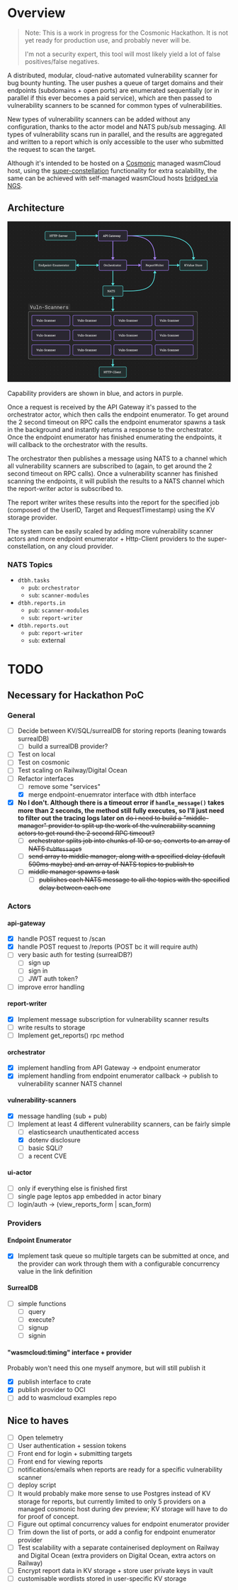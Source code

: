 # Overview
> Note: This is a work in progress for the Cosmonic Hackathon. It is not yet ready for production use, and probably never will be.
> 
> I'm not a security expert, this tool will most likely yield a lot of false positives/false negatives.

A distributed, modular, cloud-native automated vulnerability scanner for bug bounty hunting. The user pushes a queue of
target domains and their endpoints (subdomains + open ports) are enumerated sequentially (or in parallel if this ever 
becomes a paid service), which are then passed to vulnerability scanners to be scanned for common types of vulnerabilities. 

New types of vulnerability scanners can be added without any configuration, thanks to the actor model and 
NATS pub/sub messaging. All types of vulnerability scans run in parallel, and the results are aggregated and written to a
report which is only accessible to the user who submitted the request to scan the target.

Although it's intended to be hosted on a [Cosmonic](https://cosmonic.com/) managed wasmCloud host, 
using the [super-constellation](https://cosmonic.com/docs/user_guide/superconstellations) functionality for
extra scalability, the same can be achieved with self-managed wasmCloud hosts 
[bridged via NGS](https://wasmcloud.com/docs/reference/lattice/ngs/). 

## Architecture
![img.png](img.png)

Capability providers are shown in blue, and actors in purple. 

Once a request is received by the API Gateway it's passed to the orchestrator actor, which then calls the endpoint 
enumerator. To get around the 2 second timeout on RPC calls the endpoint enumerator spawns a task in the background and 
instantly returns a response to the orchestrator. Once the endpoint enumerator has finished enumerating the endpoints, it
will callback to the orchestrator with the results. 

The orchestrator then publishes a message using NATS to a channel which all vulnerability scanners are subscribed to
(again, to get around the 2 second timeout on RPC calls). Once a vulnerability scanner has finished scanning the
endpoints, it will publish the results to a NATS channel which the report-writer actor is subscribed to. 

The report writer writes these results into the report for the specified job (composed of the UserID, Target and 
RequestTimestamp) using the KV storage provider.

The system can be easily scaled by adding more vulnerability scanner actors and more endpoint enumerator + Http-Client 
providers to the super-constellation, on any cloud provider.  

### NATS Topics
- `dtbh.tasks`
    - `pub`: `orchestrator`
    - `sub`: `scanner-modules`
- `dtbh.reports.in`
    - `pub`: `scanner-modules`
    - `sub`: `report-writer`
- `dtbh.reports.out`
    - `pub`: `report-writer`
    - `sub`: external

# TODO
## Necessary for Hackathon PoC
### General
- [ ] Decide between KV/SQL/surrealDB for storing reports (leaning towards surrealDB)
  - [ ] build a surrealDB provider?
- [ ] Test on local
- [ ] Test on cosmonic
- [ ] Test scaling on Railway/Digital Ocean
- [ ] Refactor interfaces
  - [ ] remove some "services"
  - [x] merge endpoint-enuemrator interface with dtbh interface
- [x] **No I don't. Although there is a timeout error if `handle_message()` takes more 
      than 2 seconds, the method still fully executes, so I'll just need to filter out the tracing logs later on**
      ~~do i need to build a "middle-manager" provider to split up the work of the vulnerability scanning actors to get
      round the 2 second RPC timeout?~~ 
  - [ ] ~~orchestrator splits job into chunks of 10 or so, converts to an array of NATS `PubMessage`s~~
  - [ ] ~~send array to middle manager, along with a specified delay (default 500ms maybe) and an array of NATS topics to publish to~~
  - [ ] ~~middle manager spawns a task~~
    - [ ] ~~publishes each NATS message to all the topics with the specified delay between each one~~

### Actors
#### api-gateway
- [x] handle POST request to /scan
- [x] handle POST request to /reports (POST bc it will require auth)
- [ ] very basic auth for testing (surrealDB?)
  - [ ] sign up
  - [ ] sign in
  - [ ] JWT auth token?
- [ ] improve error handling
#### report-writer
- [x] Implement message subscription for vulnerability scanner results 
- [ ] write results to storage
- [ ] Implement get_reports() rpc method
#### orchestrator
- [x] implement handling from API Gateway -> endpoint enumerator
- [x] implement handling from endpoint enumerator callback -> publish to vulnerability scanner NATS channel
#### vulnerability-scanners
- [x] message handling (sub + pub)
- [ ] Implement at least 4 different vulnerability scanners, can be fairly simple
  - [ ] elasticsearch unauthenticated access 
  - [x] dotenv disclosure
  - [ ] basic SQLi?
  - [ ] a recent CVE
#### ui-actor
- [ ] only if everything else is finished first
- [ ] single page leptos app embedded in actor binary
- [ ] login/auth -> (view_reports_form | scan_form)

### Providers
#### Endpoint Enumerator
- [x] Implement task queue so multiple targets can be submitted at once, and the provider can work through them with a 
      configurable concurrency value in the link definition
#### SurrealDB
- [ ] simple functions
  - [ ] query
  - [ ] execute?
  - [ ] signup
  - [ ] signin
#### "wasmcloud:timing" interface + provider
Probably won't need this one myself anymore, but will still publish it
- [x] publish interface to crate
- [x] publish provider to OCI
- [ ] add to wasmcloud examples repo

## Nice to haves
- [ ] Open telemetry
- [ ] User authentication + session tokens
- [ ] Front end for login + submitting targets
- [ ] Front end for viewing reports 
- [ ] notifications/emails when reports are ready for a specific vulnerability scanner
- [ ] deploy script
- [ ] It would probably make more sense to use Postgres instead of KV storage for reports, but currently limited
      to only 5 providers on a managed cosmonic host during dev preview; KV storage will have to do for proof of concept.
- [ ] Figure out optimal concurrency values for endpoint enumerator provider
- [ ] Trim down the list of ports, or add a config for endpoint enumerator provider
- [ ] Test scalability with a separate containerised deployment on Railway and Digital Ocean 
      (extra providers on Digital Ocean, extra actors on Railway)
- [ ] Encrypt report data in KV storage + store user private keys in vault
- [ ] customisable wordlists stored in user-specific KV storage

